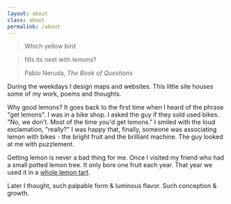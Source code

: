 ```yaml
---
layout: about
class: about
permalink: /about
---
```


> Which yellow bird

> fills its nest with lemons?

> Pablo Neruda, _The Book of Questions_

During the weekdays I design maps and websites. This little site houses some of my work, poems and thoughts.

Why good lemons? It goes back to the first time when I heard of the phrase "get lemons". I was in a bike shop. I asked the guy if they sold used bikes. "No, we don't. Most of the time you'd get lemons." I smiled with the loud exclamation, "really?" I was happy that, finally, someone was associating lemon with bikes - the bright fruit and the brilliant machine. The guy looked at me with puzzlement.

Getting lemon is never a bad thing for me. Once I visited my friend who had a small potted lemon tree. It only bore one fruit each year. That year we used it in a [whole lemon tart](http://smittenkitchen.com/blog/2009/02/whole-lemon-tart/).

Later I thought, such palpable form & luminous flavor. Such conception & growth.
